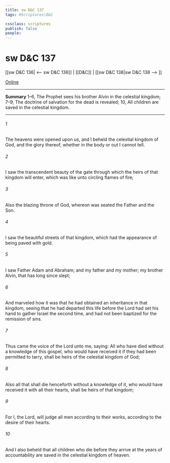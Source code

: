 ```yaml
---
title: sw D&C 137
tags: #Scriptures\D&C

cssclass: scriptures
publish: false
people:
---
```


# sw D&C 137
[[sw D&C 136| <-- sw D&C 136]] | [[D&C]] | [[sw D&C 138|sw D&C 138 --> ]]

[Online](https://churchofjesuschrist.org/study/scriptures/dc-testament/dc/137?lang=eng)

---
__Summary__
1–6, The Prophet sees his brother Alvin in the celestial kingdom; 7–9, The doctrine of salvation for the dead is revealed; 10, All children are saved in the celestial kingdom.

---
###### 1 
The heavens were opened upon us, and I beheld the celestial kingdom of God, and the glory thereof, whether in the body or out I cannot tell.

###### 2 
I saw the transcendent beauty of the gate through which the heirs of that kingdom will enter, which was like unto circling flames of fire;

###### 3 
Also the blazing throne of God, whereon was seated the Father and the Son.

###### 4 
I saw the beautiful streets of that kingdom, which had the appearance of being paved with gold.

###### 5 
I saw Father Adam and Abraham; and my father and my mother; my brother Alvin, that has long since slept;

###### 6 
And marveled how it was that he had obtained an inheritance in that kingdom, seeing that he had departed this life before the Lord had set his hand to gather Israel the second time, and had not been baptized for the remission of sins.

###### 7 
Thus came the voice of the Lord unto me, saying: All who have died without a knowledge of this gospel, who would have received it if they had been permitted to tarry, shall be heirs of the celestial kingdom of God;

###### 8 
Also all that shall die henceforth without a knowledge of it, who would have received it with all their hearts, shall be heirs of that kingdom;

###### 9 
For I, the Lord, will judge all men according to their works, according to the desire of their hearts.

###### 10 
And I also beheld that all children who die before they arrive at the years of accountability are saved in the celestial kingdom of heaven.

